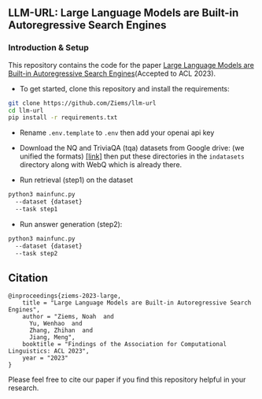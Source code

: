 ## LLM-URL: Large Language Models are Built-in Autoregressive Search Engines

### Introduction & Setup

This repository contains the code for the paper [Large Language Models are Built-in Autoregressive Search Engines](https://arxiv.org/abs/2305.09612)(Accepted to ACL 2023).

- To get started, clone this repository and install the requirements:

```bash
git clone https://github.com/Ziems/llm-url
cd llm-url
pip install -r requirements.txt
```

- Rename `.env.template` to `.env` then add your openai api key

- Download the NQ and TriviaQA (tqa) datasets from Google drive: (we unified the formats) [\[link\]](https://drive.google.com/drive/folders/1lFFTklW_0HuR53hLpFdLClgfSAhXn_2f?usp=sharing) then put these directories in the `indatasets` directory along with WebQ which is already there.

- Run retrieval (step1) on the dataset
    
```bash
python3 mainfunc.py
  --dataset {dataset}
  --task step1
```

- Run answer generation (step2):
    
```bash
python3 mainfunc.py
  --dataset {dataset}
  --task step2
```

## Citation
```
@inproceedings{ziems-2023-large,
    title = "Large Language Models are Built-in Autoregressive Search Engines",
    author = "Ziems, Noah  and
      Yu, Wenhao  and
      Zhang, Zhihan  and
      Jiang, Meng",
    booktitle = "Findings of the Association for Computational Linguistics: ACL 2023",
    year = "2023"
}
```
Please feel free to cite our paper if you find this repository helpful in your research.

